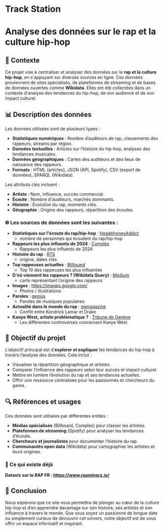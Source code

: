 # Track Station 
# Analyse des données sur le rap et la culture hip-hop

## 📌 Contexte

Ce projet vise à centraliser et analyser des données sur le **rap et la culture hip-hop**, en s'appuyant sur diverses sources en ligne. Ces données proviennent de sites spécialisés, de plateformes de streaming et de bases de données ouvertes comme **Wikidata**. Elles ont été collectées dans un contexte d'analyse des tendances du hip-hop, de son audience et de son impact culturel.

## 📊 Description des données

Les données utilisées sont de plusieurs types :

- **Statistiques numériques** : Nombre d’auditeurs de rap, classements des rappeurs, streams par région.
- **Données textuelles** : Articles sur l’histoire du hip-hop, analyses des tendances musicales.
- **Données géographiques** : Cartes des auditeurs et des lieux de naissance des rappeurs.
- **Formats** : HTML (articles), JSON (API, Spotify), CSV (export de données), SPARQL (Wikidata).

Les attributs clés incluent :

- **Artiste** : Nom, influence, succès commercial.
- **Écoute** : Nombre d'auditeurs, marchés dominants.
- **Histoire** : Évolution du rap, moments clés.
- **Géographie** : Origine des rappeurs, répartition des écoutes.

### 🌐 Les sources de données sont les suivantes :

- **Statistiques sur l'écoute du rap/hip-hop** : [HeadphonesAddict](https://headphonesaddict.com/rap-and-hip-hop-statistics/#How-many-people-listen-to-rap-and-hip-hop)
    - nombre de personnes qui écoutent du rap/hip-hop
- **Rappeurs les plus influents de 2024** : [Complex](https://www.complex.com/music/a/dimassanfiorenzo/best-rappers-right-now)
    - Rappeurs les plus influents de 2024
- **Histoire du rap** : [RTS](https://www.rts.ch/info/culture/musiques/10648955-les-moments-cles-de-lhistoire-du-rap.html#chap05)
    - origine, dates clés
- **Top rappeuses actuelles** : [Billboard](https://www.billboard.com/lists/female-rappers-best-hip-hop/)
    - Top 10 des rappeuses les plus influentes
- **D'où viennent les rappeurs ? (Wikidata Query)** : [Medium](https://medium.com/@mark.reuter/a-hip-hop-world-map-7472a66da6a3)
    - carte représentant l’origine des rappeurs
- **Images** : https://images.google.com/
    - Photos / illustrations
- **Paroles** : [genius](https://genius.com/)
    - Paroles de musiques populaires
- **Actualité dans le monde du rap** : [gqmagazine](https://www.gqmagazine.fr/article/kendrick-lamar-drake-clash)
    - Conflit entre Kendrick Lamar et Drake
- **Kanye West, artiste problématique ?**  : [Tribune de Genève](https://www.tdg.ch/kanye-west-symptome-d-une-amerique-malade-du-fascisme-209342118876)
    - Les différentes controverses concernant Kanye West

## 🎯 Objectif du projet

L’objectif principal est d’**explorer et expliquer** les tendances du hip-hop à travers l’analyse des données. Cela inclut :

- Visualiser la répartition géographique et artistes.
- Comparer l’influence des rappeurs selon leur succès et impact culturel.
- Mettre en lumière l’évolution du rap et ses tendances actuelles.
- Offrir une ressource centralisée pour les passionnés et chercheurs du genre.

## 🔍 Références et usages

Ces données sont utilisées par différentes entités :

- **Médias spécialisés** (Billboard, Complex) pour classer les artistes.
- **Plateformes de streaming** (Spotify) pour analyser les tendances d’écoute.
- **Chercheurs et journalistes** pour documenter l’histoire du rap.
- **Communautés open data** (Wikidata) pour cartographier les artistes et leurs origines.

### 👾 Ce qui existe déjà

**Dataviz sur le RAP FR : https://www.rapminerz.io/**

## 🚀 Conclusion

Nous espérons que ce site vous permettra de plonger au cœur de la culture hip-hop et d’en apprendre davantage sur son histoire, ses artistes et son influence à travers le monde. Que vous soyez un passionné de longue date ou simplement curieux de découvrir cet univers, notre objectif est de vous offrir un espace informatif et inspirant.
